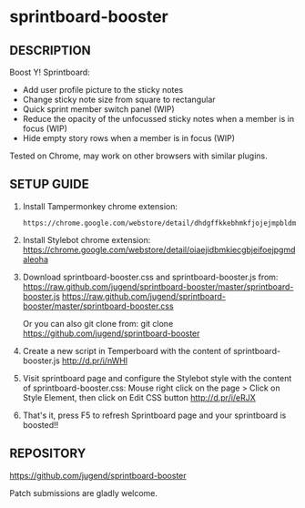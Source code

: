 sprintboard-booster
===================

DESCRIPTION
-----------

Boost Y! Sprintboard:
* Add user profile picture to the sticky notes
* Change sticky note size from square to rectangular
* Quick sprint member switch panel (WIP)
* Reduce the opacity of the unfocussed sticky notes when a member is in focus (WIP)
* Hide empty story rows when a member is in focus (WIP)

Tested on Chrome, may work on other browsers with similar plugins.

SETUP GUIDE
-----------

1. Install Tampermonkey chrome extension:

       https://chrome.google.com/webstore/detail/dhdgffkkebhmkfjojejmpbldmpobfkfo

2. Install Stylebot chrome extension:
       https://chrome.google.com/webstore/detail/oiaejidbmkiecgbjeifoejpgmdaleoha
 
3. Download sprintboard-booster.css and sprintboard-booster.js from:
       https://raw.github.com/jugend/sprintboard-booster/master/sprintboard-booster.js
       https://raw.github.com/jugend/sprintboard-booster/master/sprintboard-booster.css
  
   Or you can also git clone from:
       git clone https://github.com/jugend/sprintboard-booster
  
4. Create a new script in Temperboard with the content of sprintboard-booster.js
       http://d.pr/i/nWHl
  
5. Visit sprintboard page and configure the Stylebot style with the content of sprintboard-booster.css:
   Mouse right click on the page > Click on Style Element, then click on Edit CSS button
       http://d.pr/i/eRJX
  
6. That's it, press F5 to refresh Sprintboard page and your sprintboard is boosted!!

REPOSITORY
----------

https://github.com/jugend/sprintboard-booster

Patch submissions are gladly welcome.
